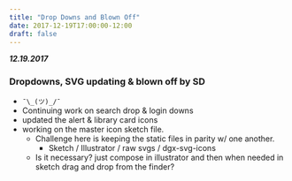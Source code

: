 ```yaml
---
title: "Drop Downs and Blown Off"
date: 2017-12-19T17:00:00-12:00
draft: false
---
```


***12.19.2017***
### Dropdowns, SVG updating & blown off by SD
* `¯\_(ツ)_/¯`
* Continuing work on search drop & login downs
* updated the alert & library card icons
* working on the master icon sketch file.
  - Challenge here is keeping the static files in parity w/ one another.
    + Sketch / Illustrator / raw svgs / dgx-svg-icons
  - Is it necessary? just compose in illustrator and then when needed in sketch drag and drop from the finder?
